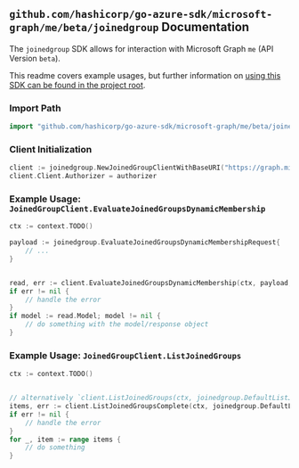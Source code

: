 
## `github.com/hashicorp/go-azure-sdk/microsoft-graph/me/beta/joinedgroup` Documentation

The `joinedgroup` SDK allows for interaction with Microsoft Graph `me` (API Version `beta`).

This readme covers example usages, but further information on [using this SDK can be found in the project root](https://github.com/hashicorp/go-azure-sdk/tree/main/docs).

### Import Path

```go
import "github.com/hashicorp/go-azure-sdk/microsoft-graph/me/beta/joinedgroup"
```


### Client Initialization

```go
client := joinedgroup.NewJoinedGroupClientWithBaseURI("https://graph.microsoft.com")
client.Client.Authorizer = authorizer
```


### Example Usage: `JoinedGroupClient.EvaluateJoinedGroupsDynamicMembership`

```go
ctx := context.TODO()

payload := joinedgroup.EvaluateJoinedGroupsDynamicMembershipRequest{
	// ...
}


read, err := client.EvaluateJoinedGroupsDynamicMembership(ctx, payload, joinedgroup.DefaultEvaluateJoinedGroupsDynamicMembershipOperationOptions())
if err != nil {
	// handle the error
}
if model := read.Model; model != nil {
	// do something with the model/response object
}
```


### Example Usage: `JoinedGroupClient.ListJoinedGroups`

```go
ctx := context.TODO()


// alternatively `client.ListJoinedGroups(ctx, joinedgroup.DefaultListJoinedGroupsOperationOptions())` can be used to do batched pagination
items, err := client.ListJoinedGroupsComplete(ctx, joinedgroup.DefaultListJoinedGroupsOperationOptions())
if err != nil {
	// handle the error
}
for _, item := range items {
	// do something
}
```
